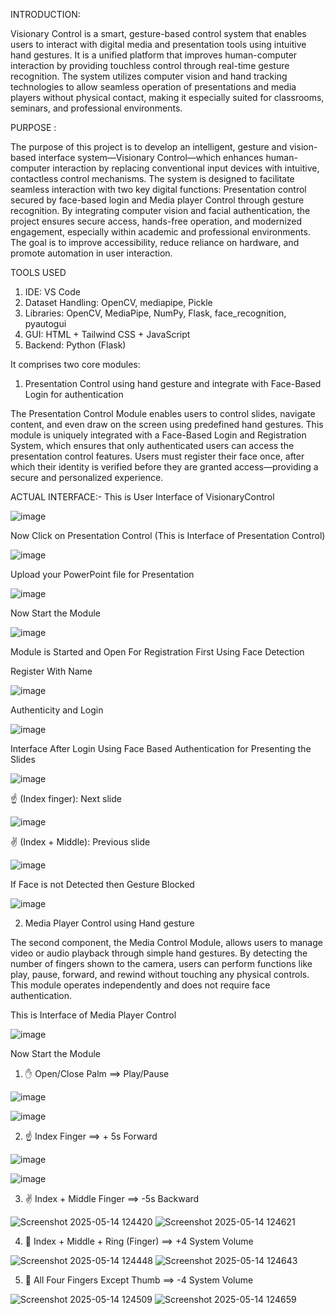 INTRODUCTION: 

Visionary Control is a smart, gesture-based control system that enables users to interact with digital media and presentation tools using intuitive hand gestures. It is a unified platform that improves human-computer interaction by providing touchless control through real-time gesture recognition. The system utilizes computer vision and hand tracking technologies to allow seamless operation of presentations and media players without physical contact, making it especially suited for classrooms, seminars, and professional environments.


PURPOSE :

The purpose of this project is to develop an intelligent, gesture and vision-based interface system—Visionary Control—which enhances human-computer interaction by replacing conventional input devices with intuitive, contactless control mechanisms. The system is designed to facilitate seamless interaction with two key digital functions: Presentation control secured by face-based login and Media player Control through gesture recognition. By integrating computer vision and facial authentication, the project ensures secure access, hands-free operation, and modernized engagement, especially within academic and professional environments. The goal is to improve accessibility, reduce reliance on hardware, and promote automation in user interaction.

 TOOLS USED

1.	IDE:  VS Code
2.	Dataset Handling:  OpenCV, mediapipe, Pickle
3.	Libraries: OpenCV, MediaPipe, NumPy, Flask, face_recognition, pyautogui
4.	GUI: HTML + Tailwind CSS + JavaScript
5.	Backend: Python (Flask)

It comprises two core modules: 

1.	Presentation Control using hand gesture and integrate with Face-Based Login for authentication


The Presentation Control Module enables users to control slides, navigate content, and even draw on the screen using predefined hand gestures. This module is uniquely integrated with a Face-Based Login and Registration System, which ensures that only authenticated users can access the presentation control features. Users must register their face once, after which their identity is verified before they are granted access—providing a secure and personalized experience.


ACTUAL INTERFACE:- This is User Interface of VisionaryControl


![image](https://github.com/user-attachments/assets/68912674-a79a-468f-a196-3c13ec21fc3d)


 Now Click on Presentation Control (This is Interface of Presentation Control)


![image](https://github.com/user-attachments/assets/223c6e91-637a-45e1-9e27-df8af04ea832)


Upload your PowerPoint file for Presentation

![image](https://github.com/user-attachments/assets/710731d3-a540-45cb-b6b8-e7cac36ec265)


Now Start the Module    

![image](https://github.com/user-attachments/assets/d07e601b-ce0d-49f8-a022-5f69f77973a5)


Module is Started and Open For Registration First Using Face Detection

   Register With Name   

![image](https://github.com/user-attachments/assets/44e57793-1295-4728-b756-59237af7a140)


Authenticity  and Login 

![image](https://github.com/user-attachments/assets/0387f2d2-c8f8-4246-8400-7e91090535df)


Interface After Login Using Face Based Authentication for Presenting the Slides 


![image](https://github.com/user-attachments/assets/e90ef546-8c7f-42c7-9820-0636bb126bbf)


☝️ (Index finger): Next slide   


![image](https://github.com/user-attachments/assets/afe04844-430d-4ea6-9d09-d3e15e94063f)



✌️ (Index + Middle): Previous slide 


![image](https://github.com/user-attachments/assets/73759296-ea19-47af-af39-fe4a88c7d333)


If Face is not Detected then Gesture Blocked 


![image](https://github.com/user-attachments/assets/d282f522-34c4-4be7-8951-423280653549)



2.	Media Player Control using Hand gesture

The second component, the Media Control Module, allows users to manage video or audio playback through simple hand gestures. By detecting the number of fingers shown to the camera, users can perform functions like play, pause, forward, and rewind without touching any physical controls. This module operates independently and does not require face authentication.


This is Interface of Media Player Control


![image](https://github.com/user-attachments/assets/1728ec53-4570-423f-8b83-a8ee7cb1e92d)

Now Start the Module 

1. ✋ Open/Close Palm ==> Play/Pause

![image](https://github.com/user-attachments/assets/47648982-cae6-45be-9412-80e309a890bf)   

![image](https://github.com/user-attachments/assets/9c0d398b-a8c8-4590-870a-0f3f53f75d67)


2.  ☝️ Index Finger  ==> + 5s Forward

![image](https://github.com/user-attachments/assets/1a731143-7970-4700-9f21-405b79ecb2b4)

![image](https://github.com/user-attachments/assets/da9826d0-b882-4bb2-a1f1-83bb05619179)

3.  ✌️ Index + Middle Finger ==> -5s Backward

![Screenshot 2025-05-14 124420](https://github.com/user-attachments/assets/7a753a9c-ef2a-4d23-802a-14df96f26a71)
![Screenshot 2025-05-14 124621](https://github.com/user-attachments/assets/fdb4ed21-67cf-4dc5-a3f8-671c15f35ca0)

4.  🤟 Index + Middle + Ring (Finger) ==> +4 System Volume

![Screenshot 2025-05-14 124448](https://github.com/user-attachments/assets/10368ed6-ab3f-4dd9-b8ed-58b5cc8e0f89)
![Screenshot 2025-05-14 124643](https://github.com/user-attachments/assets/9c07ab72-1036-41cd-81dc-5e8b92fcfba6)


5.  🖖 All Four Fingers Except Thumb ==> -4 System Volume

![Screenshot 2025-05-14 124509](https://github.com/user-attachments/assets/83f4356d-c492-4c4d-9eb8-d8f9d008d1fc)
![Screenshot 2025-05-14 124659](https://github.com/user-attachments/assets/5fc4f66f-4e39-45ef-a00b-8b8a436deab8)


